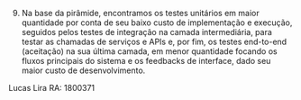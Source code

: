
9.	Na base da pirâmide, encontramos os testes unitários em maior quantidade por conta de seu baixo custo de implementação e execução, seguidos pelos testes de integração na camada intermediária, para testar as chamadas de serviços e APIs e, por fim, os testes end-to-end (aceitação) na sua última camada, em menor quantidade focando os fluxos principais do sistema e os feedbacks de interface, dado seu maior custo de desenvolvimento.

Lucas Lira
RA: 1800371
